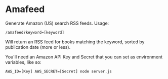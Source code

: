 # Amafeed

Generate Amazon (US) search RSS feeds. Usage:

	/amafeed?keyword=[keyword]

Will return an RSS feed for books matching the keyword, sorted by publication date (more or less).

You'll need an Amazon API Key and Secret that you can set as environment variables, like so:

	AWS_ID=[Key] AWS_SECRET=[Secret] node server.js
